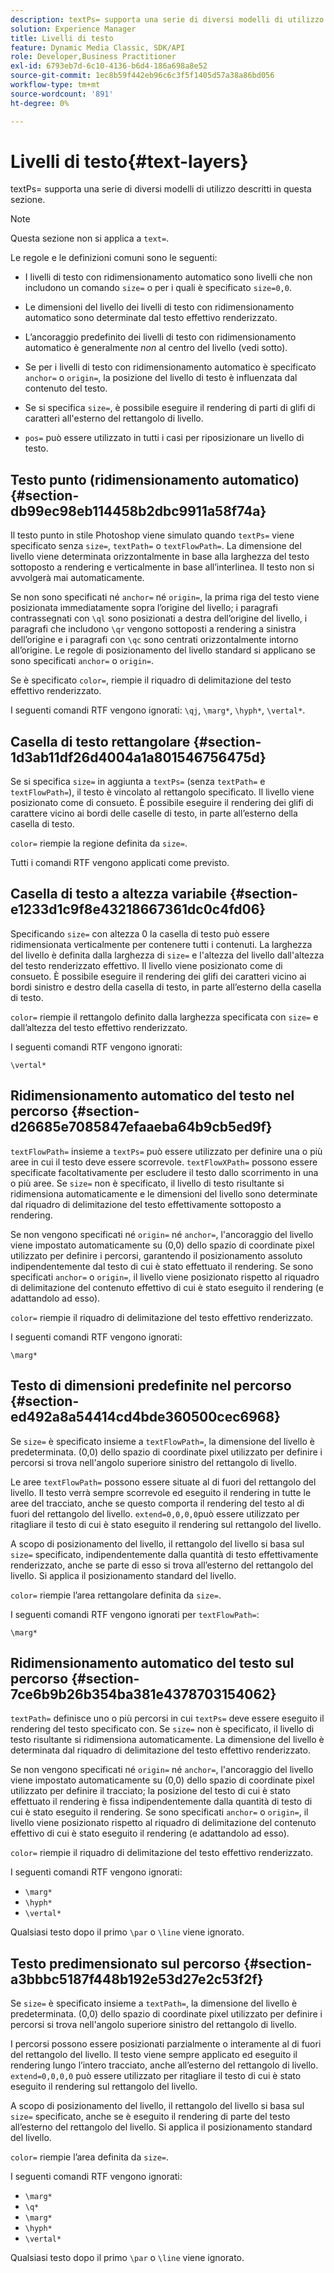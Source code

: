 ```yaml
---
description: textPs= supporta una serie di diversi modelli di utilizzo descritti in questa sezione.
solution: Experience Manager
title: Livelli di testo
feature: Dynamic Media Classic, SDK/API
role: Developer,Business Practitioner
exl-id: 6793eb7d-6c10-4136-b6d4-186a698a8e52
source-git-commit: 1ec8b59f442eb96c6c3f5f1405d57a38a86bd056
workflow-type: tm+mt
source-wordcount: '891'
ht-degree: 0%

---
```


# Livelli di testo{#text-layers}

textPs= supporta una serie di diversi modelli di utilizzo descritti in questa sezione.

>[!NOTE]
>
>Questa sezione non si applica a `text=`.

Le regole e le definizioni comuni sono le seguenti:

* I livelli di testo con ridimensionamento automatico sono livelli che non includono un comando `size=` o per i quali è specificato `size=0,0`.

* Le dimensioni del livello dei livelli di testo con ridimensionamento automatico sono determinate dal testo effettivo renderizzato.
* L’ancoraggio predefinito dei livelli di testo con ridimensionamento automatico è generalmente *non* al centro del livello (vedi sotto).
* Se per i livelli di testo con ridimensionamento automatico è specificato `anchor=` o `origin=`, la posizione del livello di testo è influenzata dal contenuto del testo.

* Se si specifica `size=`, è possibile eseguire il rendering di parti di glifi di caratteri all&#39;esterno del rettangolo di livello.
* `pos=` può essere utilizzato in tutti i casi per riposizionare un livello di testo.

## Testo punto (ridimensionamento automatico) {#section-db99ec98eb114458b2dbc9911a58f74a}

Il testo punto in stile Photoshop viene simulato quando `textPs=` viene specificato senza `size=`, `textPath=` o `textFlowPath=`. La dimensione del livello viene determinata orizzontalmente in base alla larghezza del testo sottoposto a rendering e verticalmente in base all’interlinea. Il testo non si avvolgerà mai automaticamente.

Se non sono specificati né `anchor=` né `origin=`, la prima riga del testo viene posizionata immediatamente sopra l’origine del livello; i paragrafi contrassegnati con `\ql` sono posizionati a destra dell’origine del livello, i paragrafi che includono `\qr` vengono sottoposti a rendering a sinistra dell’origine e i paragrafi con `\qc` sono centrati orizzontalmente intorno all’origine. Le regole di posizionamento del livello standard si applicano se sono specificati `anchor=` o `origin=`.

Se è specificato `color=`, riempie il riquadro di delimitazione del testo effettivo renderizzato.

I seguenti comandi RTF vengono ignorati: `\qj`, `\marg*`, `\hyph*`, `\vertal*`.

## Casella di testo rettangolare {#section-1d3ab11df26d4004a1a801546756475d}

Se si specifica `size=` in aggiunta a `textPs=` (senza `textPath=` e `textFlowPath=`), il testo è vincolato al rettangolo specificato. Il livello viene posizionato come di consueto. È possibile eseguire il rendering dei glifi di carattere vicino ai bordi delle caselle di testo, in parte all’esterno della casella di testo.

`color=` riempie la regione definita da  `size=`.

Tutti i comandi RTF vengono applicati come previsto.

## Casella di testo a altezza variabile {#section-e1233d1c9f8e43218667361dc0c4fd06}

Specificando `size=` con altezza 0 la casella di testo può essere ridimensionata verticalmente per contenere tutti i contenuti. La larghezza del livello è definita dalla larghezza di `size=` e l&#39;altezza del livello dall&#39;altezza del testo renderizzato effettivo. Il livello viene posizionato come di consueto. È possibile eseguire il rendering dei glifi dei caratteri vicino ai bordi sinistro e destro della casella di testo, in parte all’esterno della casella di testo.

`color=` riempie il rettangolo definito dalla larghezza specificata con  `size=` e dall’altezza del testo effettivo renderizzato.

I seguenti comandi RTF vengono ignorati:

`\vertal*`

## Ridimensionamento automatico del testo nel percorso {#section-d26685e7085847efaaeba64b9cb5ed9f}

`textFlowPath=` insieme a  `textPs=` può essere utilizzato per definire una o più aree in cui il testo deve essere scorrevole. `textFlowXPath=` possono essere specificate facoltativamente per escludere il testo dallo scorrimento in una o più aree. Se `size=` non è specificato, il livello di testo risultante si ridimensiona automaticamente e le dimensioni del livello sono determinate dal riquadro di delimitazione del testo effettivamente sottoposto a rendering.

Se non vengono specificati né `origin=` né `anchor=`, l&#39;ancoraggio del livello viene impostato automaticamente su (0,0) dello spazio di coordinate pixel utilizzato per definire i percorsi, garantendo il posizionamento assoluto indipendentemente dal testo di cui è stato effettuato il rendering. Se sono specificati `anchor=` o `origin=`, il livello viene posizionato rispetto al riquadro di delimitazione del contenuto effettivo di cui è stato eseguito il rendering (e adattandolo ad esso).

`color=` riempie il riquadro di delimitazione del testo effettivo renderizzato.

I seguenti comandi RTF vengono ignorati:

`\marg*`

## Testo di dimensioni predefinite nel percorso {#section-ed492a8a54414cd4bde360500cec6968}

Se `size=` è specificato insieme a `textFlowPath=`, la dimensione del livello è predeterminata. (0,0) dello spazio di coordinate pixel utilizzato per definire i percorsi si trova nell&#39;angolo superiore sinistro del rettangolo di livello.

Le aree `textFlowPath=` possono essere situate al di fuori del rettangolo del livello. Il testo verrà sempre scorrevole ed eseguito il rendering in tutte le aree del tracciato, anche se questo comporta il rendering del testo al di fuori del rettangolo del livello. `extend=0,0,0,0`può essere utilizzato per ritagliare il testo di cui è stato eseguito il rendering sul rettangolo del livello.

A scopo di posizionamento del livello, il rettangolo del livello si basa sul `size=` specificato, indipendentemente dalla quantità di testo effettivamente renderizzato, anche se parte di esso si trova all’esterno del rettangolo del livello. Si applica il posizionamento standard del livello.

`color=` riempie l’area rettangolare definita da  `size=`.

I seguenti comandi RTF vengono ignorati per `textFlowPath=`:

`\marg*`

## Ridimensionamento automatico del testo sul percorso {#section-7ce6b9b26b354ba381e4378703154062}

`textPath=` definisce uno o più percorsi in cui  `textPs=` deve essere eseguito il rendering del testo specificato con. Se `size=` non è specificato, il livello di testo risultante si ridimensiona automaticamente. La dimensione del livello è determinata dal riquadro di delimitazione del testo effettivo renderizzato.

Se non vengono specificati né `origin=` né `anchor=`, l&#39;ancoraggio del livello viene impostato automaticamente su (0,0) dello spazio di coordinate pixel utilizzato per definire il tracciato; la posizione del testo di cui è stato effettuato il rendering è fissa indipendentemente dalla quantità di testo di cui è stato eseguito il rendering. Se sono specificati `anchor=` o `origin=`, il livello viene posizionato rispetto al riquadro di delimitazione del contenuto effettivo di cui è stato eseguito il rendering (e adattandolo ad esso).

`color=` riempie il riquadro di delimitazione del testo effettivo renderizzato.

I seguenti comandi RTF vengono ignorati:

* `\marg*`
* `\hyph*`
* `\vertal*`

Qualsiasi testo dopo il primo `\par` o `\line` viene ignorato.

## Testo predimensionato sul percorso {#section-a3bbbc5187f448b192e53d27e2c53f2f}

Se `size=` è specificato insieme a `textPath=`, la dimensione del livello è predeterminata. (0,0) dello spazio di coordinate pixel utilizzato per definire i percorsi si trova nell&#39;angolo superiore sinistro del rettangolo di livello.

I percorsi possono essere posizionati parzialmente o interamente al di fuori del rettangolo del livello. Il testo viene sempre applicato ed eseguito il rendering lungo l’intero tracciato, anche all’esterno del rettangolo di livello. `extend=0,0,0,0` può essere utilizzato per ritagliare il testo di cui è stato eseguito il rendering sul rettangolo del livello.

A scopo di posizionamento del livello, il rettangolo del livello si basa sul `size=` specificato, anche se è eseguito il rendering di parte del testo all’esterno del rettangolo del livello. Si applica il posizionamento standard del livello.

`color=` riempie l’area definita da  `size=`.

I seguenti comandi RTF vengono ignorati:

* `\marg*`
* `\q*`
* `\marg*`
* `\hyph*`
* `\vertal*`

Qualsiasi testo dopo il primo `\par` o `\line` viene ignorato.
